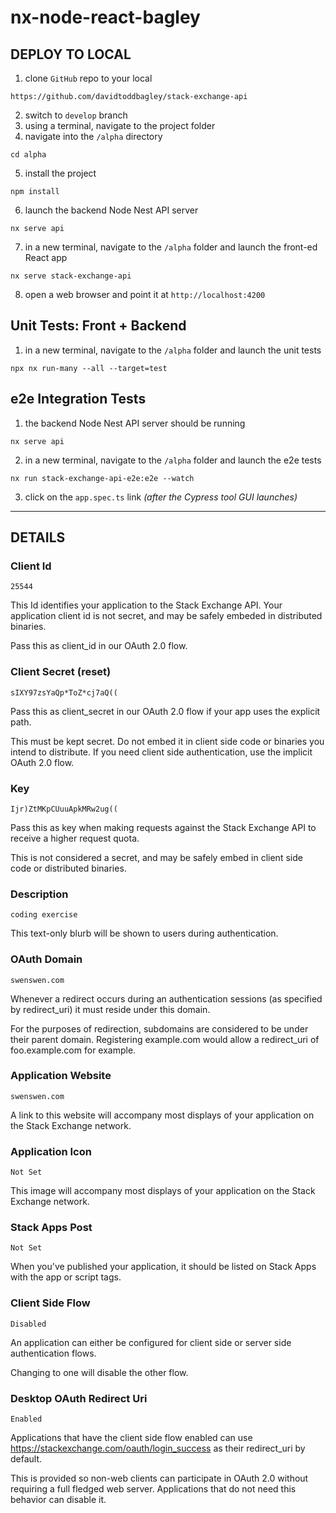 # nx-node-react-bagley

## DEPLOY TO LOCAL

1. clone `GitHub` repo to your local 
```
https://github.com/davidtoddbagley/stack-exchange-api
```
2. switch to `develop` branch
3. using a terminal, navigate to the project folder
4. navigate into the `/alpha` directory
```
cd alpha
```
5. install the project
```
npm install
```
6. launch the backend Node Nest API server
```
nx serve api
```
7. in a new terminal, navigate to the `/alpha` folder and launch the front-ed React app
```
nx serve stack-exchange-api
```
8. open a web browser and point it at `http://localhost:4200`


## Unit Tests: Front + Backend

1. in a new terminal, navigate to the `/alpha` folder and launch the unit tests
```
npx nx run-many --all --target=test
```


## e2e Integration Tests

1. the backend Node Nest API server should be running
```
nx serve api
```
2. in a new terminal, navigate to the `/alpha` folder and launch the e2e tests
```
nx run stack-exchange-api-e2e:e2e --watch
```
3. click on the `app.spec.ts` link _(after the Cypress tool GUI launches)_

---

## DETAILS

### Client Id
```
25544
```
This Id identifies your application to the Stack Exchange API. Your application client id is not secret, and may be safely embeded in distributed binaries.

Pass this as client_id in our OAuth 2.0 flow.

### Client Secret (reset)
```
sIXY97zsYaQp*ToZ*cj7aQ((
```
Pass this as client_secret in our OAuth 2.0 flow if your app uses the explicit path.

This must be kept secret. Do not embed it in client side code or binaries you intend to distribute. If you need client side authentication, use the implicit OAuth 2.0 flow.

### Key
```
Ijr)ZtMKpCUuuApkMRw2ug((
```
Pass this as key when making requests against the Stack Exchange API to receive a higher request quota.

This is not considered a secret, and may be safely embed in client side code or distributed binaries.

### Description
```
coding exercise
```
This text-only blurb will be shown to users during authentication.

### OAuth Domain
```
swenswen.com
```
Whenever a redirect occurs during an authentication sessions (as specified by redirect_uri) it must reside under this domain.

For the purposes of redirection, subdomains are considered to be under their parent domain. Registering example.com would allow a redirect_uri of foo.example.com for example.

### Application Website
```
swenswen.com
```
A link to this website will accompany most displays of your application on the Stack Exchange network.

### Application Icon
`Not Set`

This image will accompany most displays of your application on the Stack Exchange network.

### Stack Apps Post
`Not Set`

When you've published your application, it should be listed on Stack Apps with the app or script tags.

### Client Side Flow
`Disabled`

An application can either be configured for client side or server side authentication flows.

Changing to one will disable the other flow.

### Desktop OAuth Redirect Uri
`Enabled`

Applications that have the client side flow enabled can use https://stackexchange.com/oauth/login_success as their redirect_uri by default.

This is provided so non-web clients can participate in OAuth 2.0 without requiring a full fledged web server. Applications that do not need this behavior can disable it.